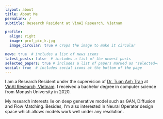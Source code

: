 ```yaml
---
layout: about
title: About Me
permalink: /
subtitle: Research Resident at VinAI Research, Vietnam

profile:
  align: right
  image: prof_pic_k.jpg
  image_circular: true # crops the image to make it circular

news: true  # includes a list of news items
latest_posts: false  # includes a list of the newest posts
selected_papers: true # includes a list of papers marked as "selected={true}"
social: true  # includes social icons at the bottom of the page
---
```


I am a Research Resident under the supervision of <a href='https://sites.google.com/site/anhttranusc/'>Dr. Tuan Anh Tran</a> at <a href='https://www.vinai.io/'>VinAI Research, Vietnam</a>. I received a bachelor degree in computer science from Monash University in 2020.

My research interests lie on deep generative model such as GAN, Diffusion and Flow Matching. Besides, I'm also interested in Neural Operator design space which allows models work well under any resolution.


